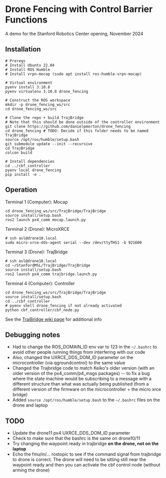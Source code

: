 # Drone Fencing with Control Barrier Functions

A demo for the Stanford Robotics Center opening, November 2024

## Installation

```
# Prereqs
# Install Ubuntu 22.04
# Install ROS Humble
# Install vrpn-mocap (sudo apt install ros-humble-vrpn-mocap)

# Virtual environment
pyenv install 3.10.8
pyenv virtualenv 3.10.8 drone_fencing

# Construct the ROS workspace
mkdir -p drone_fencing_ws/src
cd drone_fencing_ws/src

# Clone the repo + build TrajBridge
# Note that this should be done outside of the controller environment
git clone https://github.com/danielpmorton/drone_fencing
cd drone_fencing # TODO: Decide if this folder needs to be named TrajBridge
source /opt/ros/humble/setup.bash
git submodule update --init --recursive
cd TrajBridge
colcon build

# Install dependencies
cd ../cbf_controller
pyenv local drone_fencing
pip install -e .
```

## Operation

Terminal 1 (Computer): Mocap
```
cd drone_fencing_ws/src/TrajBridge/TrajBridge
source install/setup.bash
ros2 launch px4_comm mocap.launch.py
```
Terminal 2 (Drone): MicroXRCE
```
# ssh asl@drone10.local
sudo micro-xrce-dds-agent serial --dev /dev/ttyTHS1 -b 921600 
```
Terminal 3 (Drone): TrajBridge
```
# ssh asl@drone10.local
cd ~/StanfordMSL/TrajBridge/TrajBridge
source install/setup.bash
ros2 launch px4_comm trajbridge.launch.py
```
Terminal 4 (Computer): Controller
```
cd drone_fencing_ws/src/TrajBridge/TrajBridge
source install/setup.bash
cd ../cbf_controller
# pyenv shell drone_fencing if not already activated
python cbf_controller/cbf_node.py
```


See the [TrajBridge wiki page](https://github.com/StanfordMSL/TrajBridge/wiki) for additional info


## Debugging notes

- Had to change the ROS_DOMAIN_ID env var to 123 in the `~/.bashrc` to avoid other people running things from interfering with our code
- Also, changed the UXRCE_DDS_DOM_ID parameter on the microcontroller (via qgroundcontrol) to the same value
- Changed the Trajbridge code to match Keiko's older version (with an older version of the px4_comm/p4_msgs packages) -- to fix a bug where the state machine would be subscribing to a message with a different structure than what was actually being published (from a different version of the firmware on the microcontroller + the micro xrce bridge)
- Added `source /opt/ros/humble/setup.bash` to the `~/.bashrc` files on the drone and laptop

## TODO
- Update the drone11 px4 UXRCE_DDS_DOM_ID parameter
- Check to make sure that the bashrc is the same on drone10/11
- Try changing the waypoint ready in trajbridge **on the drone, not on the laptop**
- Echo the fmu/in/... rostopic to see if the command signal from trajbridge to drone is correct. The drone will need to be sitting still near the waypoint ready and then you can activate the cbf control node (without arming the drone)